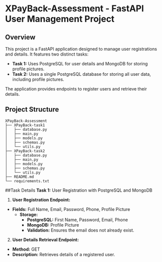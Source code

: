 # XPayBack-Assessment - FastAPI User Management Project

## Overview

This project is a FastAPI application designed to manage user registrations and details. It features two distinct tasks:

- **Task 1:** Uses PostgreSQL for user details and MongoDB for storing profile pictures.
- **Task 2:** Uses a single PostgreSQL database for storing all user data, including profile pictures.

The application provides endpoints to register users and retrieve their details.

## Project Structure

```plaintext
XPayBack-Assessment
├── XPayBack-task1
│   ├── database.py
│   ├── main.py
│   ├── models.py
│   ├── schemas.py
│   └── utils.py
├── XPayBack-task2
│   ├── database.py
│   ├── main.py
│   ├── models.py
│   ├── schemas.py
│   └── utils.py
├── README.md
└── requirements.txt
```
  

##Task Details
**Task 1:** User Registration with PostgreSQL and MongoDB
1. **User Registration Endpoint:**

- **Fields:** Full Name, Email, Password, Phone, Profile Picture
  - **Storage:**
    - **PostgreSQL:** First Name, Password, Email, Phone
    - **MongoDB:** Profile Picture
    - **Validation:** Ensures the email does not already exist.

2. **User Details Retrieval Endpoint:**

  - **Method:** GET
  - **Description:** Retrieves details of a registered user.
